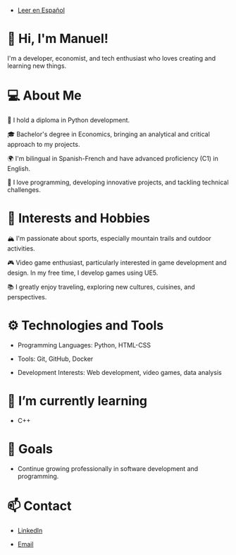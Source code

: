 - [Leer en Español](README_ES.md)

# 👋 Hi, I'm Manuel!

I'm a developer, economist, and tech enthusiast who loves creating and learning new things.

# 💻 About Me

🐍 I hold a diploma in Python development.

🎓 Bachelor's degree in Economics, bringing an analytical and critical approach to my projects.

🌍 I'm bilingual in Spanish-French and have advanced proficiency (C1) in English.

🚀 I love programming, developing innovative projects, and tackling technical challenges.

# 🌲 Interests and Hobbies

🏔️ I'm passionate about sports, especially mountain trails and outdoor activities.

🎮 Video game enthusiast, particularly interested in game development and design. In my free time, I develop games using UE5.

📚 I greatly enjoy traveling, exploring new cultures, cuisines, and perspectives.

# ⚙️ Technologies and Tools

- Programming Languages: Python, HTML-CSS

- Tools: Git, GitHub, Docker

- Development Interests: Web development, video games, data analysis

# 🌱 I’m currently learning

- C++

# 🎯 Goals

- Continue growing professionally in software development and programming.

# 📫 Contact

- [LinkedIn](https://www.linkedin.com/in/manuel-davila-2933352b2)

- [Email]((mailto:manueldavilafor@gmail.com))



